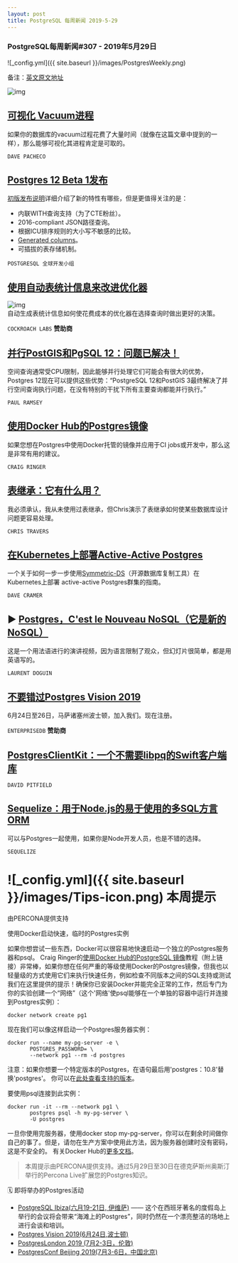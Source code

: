 ```yaml
---
layout: post
title: PostgreSQL 每周新闻 2019-5-29
---
```


### PostgreSQL每周新闻#307 - 2019年5月29日
![_config.yml]({{ site.baseurl }}/images/PostgresWeekly.png)

备注：[英文原文地址](https://postgresweekly.com/issues/307)

![img](https://res.cloudinary.com/cpress/image/upload/w_1280,e_sharpen:60/m6hlvb2bh95gyenivb2v.jpg)

## [可视化 Vacuum进程](http://dtrace.org/blogs/dap/2019/05/22/visualizing-postgresql-vacuum-progress/)
如果你的数据库的vacuum过程花费了大量时间（就像在这篇文章中提到的一样），那么能够可视化其进程肯定是可取的。

`DAVE PACHECO`

## [Postgres 12 Beta 1发布](https://www.postgresql.org/about/news/1943/)
[初版发布说明](https://www.postgresql.org/docs/devel/release-12.html)详细介绍了新的特性有哪些，但是更值得关注的是：
* 内联WITH查询支持（为了CTE粉丝）。
* 2016-compliant JSON路径查询。
* 根据ICU排序规则的大小写不敏感的比较。
* [Generated columns](https://www.postgresql.org/docs/devel/ddl-generated-columns.html)。
* 可插拔的表存储机制。

`POSTGRESQL 全球开发小组`

## [使用自动表统计信息来改进优化器](https://www.cockroachlabs.com/blog/automatic-sql-statistics/)
![img](https://copm.s3.amazonaws.com/0c8e53d3.png)  
自动生成表统计信息如何使花费成本的优化器在选择查询时做出更好的决策。

`COCKROACH LABS` **赞助商**

## [并行PostGIS和PgSQL 12：问题已解决！](http://blog.cleverelephant.ca/2019/05/parallel-postgis-4.html)
空间查询通常受CPU限制，因此能够并行处理它们可能会有很大的优势，Postgres 12现在可以提供这些优势：“PostgreSQL 12和PostGIS 3最终解决了并行空间查询执行问题，在没有特别的干扰下所有主要查询都能并行执行。”

`PAUL RAMSEY`

## [使用Docker Hub的Postgres镜像](https://www.2ndquadrant.com/en/blog/using-docker-hub-postgresql-images/)
如果您想在Postgres中使用Docker托管的镜像并应用于CI jobs或开发中，那么这是非常有用的建议。

`CRAIG RINGER`

## [表继承：它有什么用？](https://ledgersmbdev.blogspot.com/2019/05/table-inheritance-whats-it-good-for.html)
我必须承认，我从未使用过表继承，但Chris演示了表继承如何使某些数据库设计问题更容易处理。

`CHRIS TRAVERS`

## [在Kubernetes上部署Active-Active Postgres](https://info.crunchydata.com/blog/active-active-on-kubernetes)
一个关于如何一步一步使用[Symmetric-DS](https://www.symmetricds.org/)（开源数据库复制工具）在Kubernetes上部署 active-active Postgres群集的指南。

`DAVE CRAMER`

## ▶ [Postgres，C'est le Nouveau NoSQL（它是新的NoSQL）](https://www.youtube.com/watch?v=h_l2z-Ti8gg)
这是一个用法语进行的演讲视频，因为语言限制了观众，但幻灯片很简单，都是用英语写的。

`LAURENT DOGUIN`

## [不要错过Postgres Vision 2019](https://postgresvision.com/)
6月24日至26日，马萨诸塞州波士顿，加入我们。现在注册。

`ENTERPRISEDB` **赞助商**

## [PostgresClientKit：一个不需要libpq的Swift客户端库](https://github.com/codewinsdotcom/PostgresClientKit)

`DAVID PITFIELD`

## [Sequelize：用于Node.js的易于使用的多SQL方言ORM](https://github.com/sequelize/sequelize)
可以与Postgres一起使用，如果你是Node开发人员，也是不错的选择。

`SEQUELIZE`

# ![_config.yml]({{ site.baseurl }}/images/Tips-icon.png)   本周提示
由PERCONA提供支持

使用Docker启动快速，临时的Postgres实例

如果你想尝试一些东西，Docker可以很容易地快速启动一个独立的Postgres服务器和psql。
Craig Ringer的[使用Docker Hub的PostgreSQL 镜像](https://www.2ndquadrant.com/en/blog/using-docker-hub-postgresql-images/)教程（附上链接）非常棒，如果你想在任何严重的等级使用Docker的Postgres镜像，但我也以轻量级的方式使用它们来执行快速任务，例如检查不同版本之间的SQL支持或测试我们在这里提供的提示！确保你已安装Docker并能完全正常的工作，然后专门为你的实验创建一个“网络”（这个'网络'使psql能够在一个单独的容器中运行并连接到Postgres实例）：  

```
docker network create pg1
```  

现在我们可以像这样启动一个Postgres服务器实例：  

```
docker run --name my-pg-server -e \
       POSTGRES_PASSWORD= \
       --network pg1 --rm -d postgres
```

注意：如果你想要一个特定版本的Postgres，在语句最后用'postgres：10.8'替换'postgres'。 你可以在[此处查看支持的版本](https://hub.docker.com/_/postgres)。

要使用psql连接到此实例：  

```
docker run -it --rm --network pg1 \
       postgres psql -h my-pg-server \
       -U postgres
```

一旦你使用完服务器，使用docker stop my-pg-server，你可以在剩余时间做你自己的事了。但是，请勿在生产方案中使用此方法，因为服务器创建时没有密码，这是不安全的。
有关Docker Hub的[更多文档](https://hub.docker.com/_/postgres)。

>本周提示由PERCONA提供支持。通过5月29日至30日在德克萨斯州奥斯汀举行的Percona Live扩展您的Postgres知识。

🗓  即将举办的Postgres活动  
- [PostgreSQL Ibiza(六月19-21日, 伊维萨)](https://www.pgibz.io/index.html) —— 这个在西班牙著名的度假岛上举行的会议将会带来“海滩上的Postgres”，同时仍然在一个漂亮整洁的场地上进行会谈和培训。  
- [Postgres Vision 2019(6月24日,波士顿)](https://postgresvision.com/) 
- [PostgresLondon 2019 (7月2-3日，伦敦)](https://postgreslondon.org/)
- [PostgresConf Beijing 2019(7月3-6日，中国北京)](https://postgresconf.org/conferences/Beijing)


